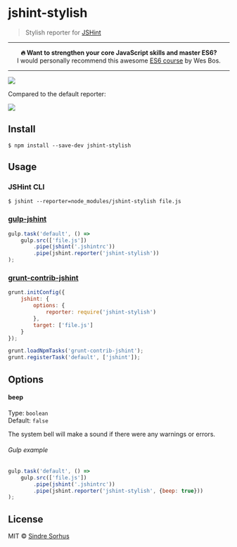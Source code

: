 # jshint-stylish

> Stylish reporter for [JSHint](https://github.com/jshint/jshint)

---

<p align="center"><b>🔥 Want to strengthen your core JavaScript skills and master ES6?</b><br>I would personally recommend this awesome <a href="https://ES6.io/friend/AWESOME">ES6 course</a> by Wes Bos.</p>

---

![](screenshot.png)

Compared to the default reporter:

![](screenshot-default-reporter.png)


## Install

```
$ npm install --save-dev jshint-stylish
```


## Usage

### JSHint CLI

```
$ jshint --reporter=node_modules/jshint-stylish file.js
```

### [gulp-jshint](https://github.com/spalger/gulp-jshint)

```js
gulp.task('default', () =>
	gulp.src(['file.js'])
		.pipe(jshint('.jshintrc'))
		.pipe(jshint.reporter('jshint-stylish'))
);
```

### [grunt-contrib-jshint](https://github.com/gruntjs/grunt-contrib-jshint)

```js
grunt.initConfig({
	jshint: {
		options: {
			reporter: require('jshint-stylish')
		},
		target: ['file.js']
	}
});

grunt.loadNpmTasks('grunt-contrib-jshint');
grunt.registerTask('default', ['jshint']);
```


## Options

#### beep

Type: `boolean`<br>
Default: `false`

The system bell will make a sound if there were any warnings or errors.

###### Gulp example

```js
gulp.task('default', () =>
	gulp.src(['file.js'])
		.pipe(jshint('.jshintrc'))
		.pipe(jshint.reporter('jshint-stylish', {beep: true}))
);
```


## License

MIT © [Sindre Sorhus](https://sindresorhus.com)
